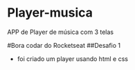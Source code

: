 # Player-musica
APP de Player de música  com 3 telas 

#Bora codar do Rocketseat
##Desafio 1

- foi criado um player usando html e css
  
